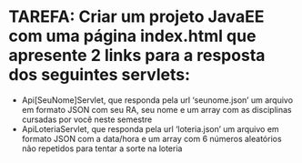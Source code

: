 # TAREFA: Criar um projeto JavaEE com uma página index.html que apresente 2 links para a resposta dos seguintes servlets:
- Api[SeuNome]Servlet, que responda pela url ‘seunome.json’ um arquivo em formato JSON com seu RA, seu nome e um array com as disciplinas cursadas por você neste semestre
- ApiLoteriaServlet, que responda pela url ‘loteria.json’ um arquivo em formato JSON com a data/hora e um array com 6 números aleatórios não repetidos para tentar a sorte na loteria